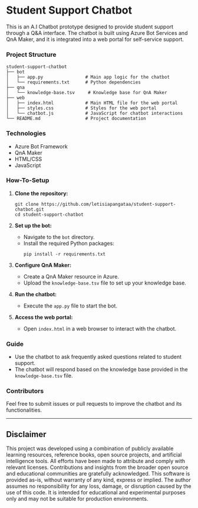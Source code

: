 # Student Support Chatbot

This is an A.I Chatbot prototype designed to provide student support through a Q&A interface. The chatbot is built using Azure Bot Services and QnA Maker, and it is integrated into a web portal for self-service support.

### Project Structure

```
student-support-chatbot
├── bot
│   ├── app.py                # Main app logic for the chatbot
│   └── requirements.txt      # Python dependencies
├── qna
│   └── knowledge-base.tsv     # Knowledge base for QnA Maker
├── web
│   ├── index.html            # Main HTML file for the web portal
│   ├── styles.css            # Styles for the web portal
│   └── chatbot.js            # JavaScript for chatbot interactions
└── README.md                 # Project documentation
```

### Technologies

- Azure Bot Framework
- QnA Maker
- HTML/CSS
- JavaScript

### How-To-Setup

1. **Clone the repository:**
   ```
   git clone https://github.com/letisiapangataa/student-support-chatbot.git
   cd student-support-chatbot
   ```

2. **Set up the bot:**
   - Navigate to the `bot` directory.
   - Install the required Python packages:
     ```
     pip install -r requirements.txt
     ```

3. **Configure QnA Maker:**
   - Create a QnA Maker resource in Azure.
   - Upload the `knowledge-base.tsv` file to set up your knowledge base.

4. **Run the chatbot:**
   - Execute the `app.py` file to start the bot.

5. **Access the web portal:**
   - Open `index.html` in a web browser to interact with the chatbot.

### Guide

- Use the chatbot to ask frequently asked questions related to student support.
- The chatbot will respond based on the knowledge base provided in the `knowledge-base.tsv` file.

### Contributors

Feel free to submit issues or pull requests to improve the chatbot and its functionalities.

---

## Disclaimer

This project was developed using a combination of publicly available learning resources, reference books, open source projects, and artificial intelligence tools. All efforts have been made to attribute and comply with relevant licenses. Contributions and insights from the broader open source and educational communities are gratefully acknowledged. This software is provided as-is, without warranty of any kind, express or implied. The author assumes no responsibility for any loss, damage, or disruption caused by the use of this code. It is intended for educational and experimental purposes only and may not be suitable for production environments.
